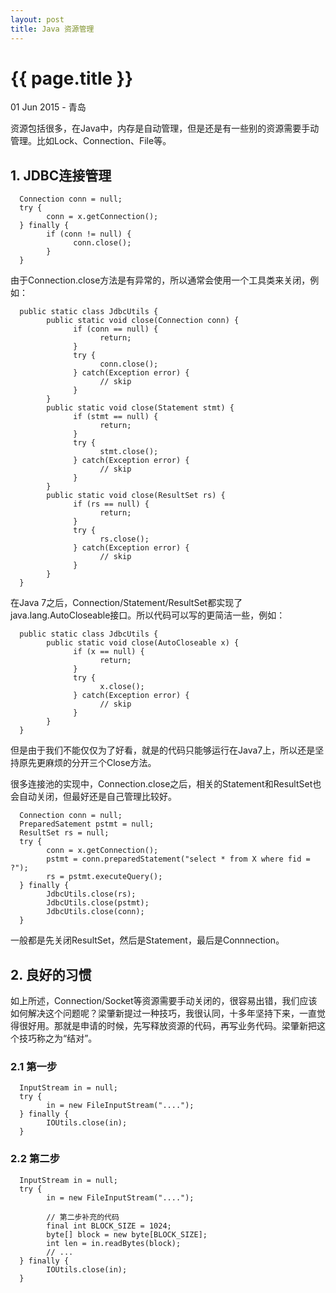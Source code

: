 ```yaml
---
layout: post
title: Java 资源管理
---
```


{{ page.title }}
================

<p class="meta">01 Jun 2015 - 青岛</p>


资源包括很多，在Java中，内存是自动管理，但是还是有一些别的资源需要手动管理。比如Lock、Connection、File等。

## 1. JDBC连接管理

      Connection conn = null;
      try {
            conn = x.getConnection();
      } finally {
            if (conn != null) {
                  conn.close();
            }
      }

由于Connection.close方法是有异常的，所以通常会使用一个工具类来关闭，例如：

      public static class JdbcUtils {
            public static void close(Connection conn) {
                  if (conn == null) {
                        return;
                  }
                  try {
                        conn.close();
                  } catch(Exception error) {
                        // skip
                  }
            }
            public static void close(Statement stmt) {
                  if (stmt == null) {
                        return;
                  }
                  try {
                        stmt.close();
                  } catch(Exception error) {
                        // skip
                  }
            }
            public static void close(ResultSet rs) {
                  if (rs == null) {
                        return;
                  }
                  try {
                        rs.close();
                  } catch(Exception error) {
                        // skip
                  }
            }
      }

在Java 7之后，Connection/Statement/ResultSet都实现了java.lang.AutoCloseable接口。所以代码可以写的更简洁一些，例如：

      public static class JdbcUtils {
            public static void close(AutoCloseable x) {
                  if (x == null) {
                        return;
                  }
                  try {
                        x.close();
                  } catch(Exception error) {
                        // skip
                  }
            }
      }

但是由于我们不能仅仅为了好看，就是的代码只能够运行在Java7上，所以还是坚持原先更麻烦的分开三个Close方法。


很多连接池的实现中，Connection.close之后，相关的Statement和ResultSet也会自动关闭，但最好还是自己管理比较好。

      Connection conn = null;
      PreparedSatement pstmt = null;
      ResultSet rs = null;
      try {
            conn = x.getConnection();
            pstmt = conn.preparedStatement("select * from X where fid = ?");
            rs = pstmt.executeQuery();
      } finally {
            JdbcUtils.close(rs);
            JdbcUtils.close(pstmt);
            JdbcUtils.close(conn);
      }

一般都是先关闭ResultSet，然后是Statement，最后是Connnection。

## 2. 良好的习惯
如上所述，Connection/Socket等资源需要手动关闭的，很容易出错，我们应该如何解决这个问题呢？梁肇新提过一种技巧，我很认同，十多年坚持下来，一直觉得很好用。那就是申请的时候，先写释放资源的代码，再写业务代码。梁肇新把这个技巧称之为“结对”。

### 2.1 第一步

      InputStream in = null;
      try {
            in = new FileInputStream("....");
      } finally {
            IOUtils.close(in);
      }

### 2.2 第二步

      InputStream in = null;
      try {
            in = new FileInputStream("....");

            // 第二步补充的代码
            final int BLOCK_SIZE = 1024;
            byte[] block = new byte[BLOCK_SIZE];
            int len = in.readBytes(block);
            // ...
      } finally {
            IOUtils.close(in);
      }
